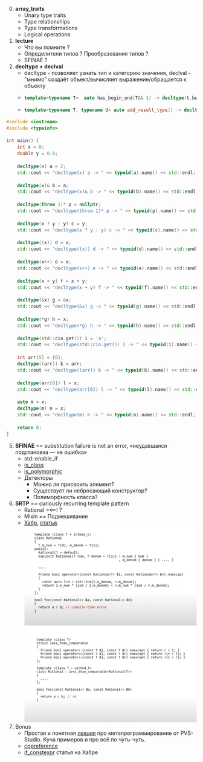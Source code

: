0. **array_traits**
    - Unary type traits
    - Type relationships
    - Type transformations
    - Logical operations
2. **lecture**
    - Что вы помните ?
    - Определители типов ? Преобразования типов ?
    - SFINAE ? 
4. **decltype + declval**
    - decltype - позволяет узнать тип и категорию значения, declval - "мнимо" создаёт объект/вычисляет выражение/обращается к объекту 
    - ```cpp
      template<typename T>  auto has_begin_end(T&& t) -> decltype(t.begin(), t.end(), std::true_type{});
      ```
    - ```cpp
      template<typename T, typename U> auto add_result_type() -> decltype(std::declval<T>() + std::declval<U>());
      ```
```cpp
#include <iostream>
#include <typeinfo>

int main() {
    int x = 0;
    double y = 0.0;

    decltype(x) a = 2;
    std::cout << "decltype(x) a -> " << typeid(a).name() << std::endl;

    decltype(x)& b = a;
    std::cout << "decltype(x)& b -> " << typeid(b).name() << std::endl;

    decltype(throw 1)* p = nullptr;
    std::cout << "decltype(throw 1)* p -> " << typeid(p).name() << std::endl;

    decltype(x ? y : y) c = y;
    std::cout << "decltype(x ? y : y) c -> " << typeid(c).name() << std::endl;

    decltype((x)) d = x;
    std::cout << "decltype((x)) d -> " << typeid(d).name() << std::endl;

    decltype(x++) e = x;
    std::cout << "decltype(x++) e -> " << typeid(e).name() << std::endl;

    decltype(x + y) f = x + y;
    std::cout << "decltype(x + y) f -> " << typeid(f).name() << std::endl;

    decltype(&x) g = &x;
    std::cout << "decltype(&x) g -> " << typeid(g).name() << std::endl;

    decltype(*g) h = x;
    std::cout << "decltype(*g) h -> " << typeid(h).name() << std::endl;

    decltype(std::cin.get()) i = 'a';
    std::cout << "decltype(std::cin.get()) i -> " << typeid(i).name() << std::endl;

    int arr[5] = {0};
    decltype((arr)) k = arr;
    std::cout << "decltype((arr)) k -> " << typeid(k).name() << std::endl;

    decltype(arr[0]) l = x;
    std::cout << "decltype(arr[0]) l -> " << typeid(l).name() << std::endl;

    auto m = x;
    decltype(m) n = x;
    std::cout << "decltype(m) n -> " << typeid(n).name() << std::endl;

    return 0;
}

```      
5. **SFINAE**  == substitution failure is not an error, «неудавшаяся подстановка — не ошибка»
    - std::enable_if
    - [is_class](https://en.cppreference.com/w/cpp/types/is_class)
    - [is_polymorphic](https://en.cppreference.com/w/cpp/types/is_polymorphic)
    - Детекторы
      - Можно ли присвоить элемент?
      - Существует ли небросающий конструктор?
      - Полиморфность класса? 
6. **SRTP** == curiously recurring template pattern
    - Rational ><==! ?
    - Mixin == Подмешивание
    - [Хабр](https://habr.com/ru/articles/210894/), [статья](https://nuancesprog.ru/p/15557/).  
![](28_1.png)
![](28_2.png)
7. Bonus
    - Простая и понятная [лекция](https://www.youtube.com/watch?v=-PKyagrtIfs&ab_channel=PVS-StudioRu) про метапрограммирование от PVS-Studio. Куча примеров и про всё по чуть-чуть.
    - [cppreference](https://en.cppreference.com/w/cpp/meta)
    - [if_constexpr](https://habr.com/ru/articles/351970/) статья на Хабре
